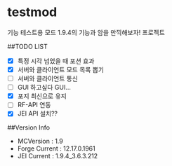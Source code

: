 # testmod
기능 테스트용 모드
1.9.4의 기능과 암을 만끽해보자! 프로젝트



##TODO LIST
- [x] 특정 시각 넘었을 때 포션 효과
- [x] 서버와 클라이언트 모드 목록 뽑기
- [ ] 서버와 클라이언트 통신
- [ ] GUI 하고싶다 GUI...
- [x] 포지 최신으로 유지 
- [ ] RF-API 연동
- [x] JEI API 설치??

##Version Info
 - MCVersion : 1.9
 - Forge Current : 12.17.0.1961
 - JEI Current : 1.9.4_3.6.3.212
